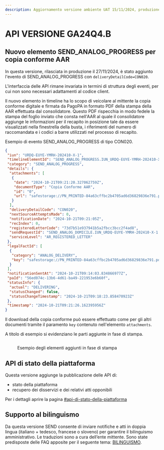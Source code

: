 ```yaml
---
description: Aggiornamento versione ambiente UAT 15/11/2024, produzione 27/11/2024
---
```


# API VERSIONE GA24Q4.B

## Nuovo elemento SEND\_ANALOG\_PROGRESS per copia conforme AAR

In questa versione, rilasciata in produzione il 27/11/2024, è stato aggiunto l'evento di SEND\_ANALOG\_PROGRESS con `deliveryDetailCode=CON020`.

L'interfaccia delle API rimane invariata in termini di struttura degli eventi, per cui non sono necessari adattamenti al codice client.

Il nuovo elemento in timeline ha lo scopo di veicolare al mittente la copia conforme digitale e firmata da PagoPA in formato PDF della stampa della AAR effettuata dal consolidatore. Questo PDF rispecchia in modo fedele la stampa del foglio inviato che consta nell'AAR al quale il consolidatore aggiunge le informazioni per il recapito in posizione tale da essere visualizzati nella finestrella della busta, i riferimenti del numero di raccomandata e i codici a barre utilizzati nel processo di recapito.

Esempio di evento SEND\_ANALOG\_PROGRESS di tipo CON020.

```json
{
 "iun": "URDQ-EUYE-YMRH-202410-X-1",
 "timelineElementId": "SEND_ANALOG_PROGRESS.IUN_URDQ-EUYE-YMRH-202410-X-1.RECINDEX_0.ATTEMPT_0.IDX_3",
 "category": "SEND_ANALOG_PROGRESS",
 "details": {
  "attachments": [
   {
    "date": "2024-10-21T09:21:20.327062759Z",
    "documentType": "Copia Conforme AAR",
    "id": "0",
    "url": "safestorage://PN_PRINTED-84a63cffbc2b4705ad6d36829836e791.pdf"
   }
  ],
  "deliveryDetailCode": "CON020",
  "nextSourceAttemptsMade": 0,
  "notificationDate": "2024-10-21T09:21:05Z",
  "recIndex": 0,
  "registeredLetterCode": "73d7b51e937941b5a2fbcc3bcc2f4ad8",
  "sendRequestId": "SEND_ANALOG_DOMICILE.IUN_URDQ-EUYE-YMRH-202410-X-1.RECINDEX_0.ATTEMPT_0",
  "serviceLevel": "AR_REGISTERED_LETTER"
 },
 "legalFactId": [
  {
   "category": "ANALOG_DELIVERY",
   "key": "safestorage://PN_PRINTED-84a63cffbc2b4705ad6d36829836e791.pdf"
  }
 ],
 "notificationSentAt": "2024-10-21T09:14:03.834866977Z",
 "paId": "56ed074c-13b6-4d61-ba49-221953e6b60f",
 "statusInfo": {
  "actual": "DELIVERING",
  "statusChanged": false,
  "statusChangeTimestamp": "2024-10-21T09:18:23.858470923Z"
 },
 "timestamp": "2024-10-21T09:21:26.162395956Z"
}
```

Il download della copia conforme può essere effettuato come per gli altri documenti tramite il paramento `key` contenuto nell'elemento `attachments`.

A titolo di esempio si evidenziano le parti aggiunte in fase di stampa.&#x20;

<figure><img src="../.gitbook/assets/CopiaAAR.jpg" alt=""><figcaption><p>Esempio degli elementi aggiunti in fase di stampa</p></figcaption></figure>

## API di stato della piattaforma

Questa versione aggiunge la pubblicazione delle API di:

* stato della piattaforma&#x20;
* recupero dei disservizi e dei relativi atti opponibili

Per i dettagli aprire la pagina [#api-di-stato-della-piattaforma](api-versione-ga24q4.b.md#api-di-stato-della-piattaforma "mention")

## Supporto al bilinguismo

Da questa versione SEND consente di inviare notifiche e atti in doppia lingua (italiano + tedesco, francese o sloveno) per garantire il bilinguismo amministrativo. Le traduzioni sono a cura dell’ente mittente. Sono state predisposte delle FAQ apposite per il seguente tema: [BILINGUISMO](https://developer.pagopa.it/send/guides/knowledge-base/readme/supporto-al-bilinguismo-amministrativo).





####

